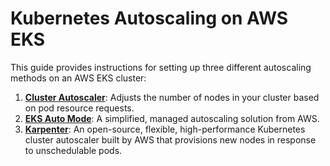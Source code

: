# Kubernetes Autoscaling on AWS EKS

This guide provides instructions for setting up three different autoscaling methods on an AWS EKS cluster:

1.  **[Cluster Autoscaler](./cluster-autoscaler/README.md)**: Adjusts the number of nodes in your cluster based on pod resource requests.
2.  **[EKS Auto Mode](./eks-auto-mode/README.md)**: A simplified, managed autoscaling solution from AWS.
3.  **[Karpenter](./karpenter/README.md)**: An open-source, flexible, high-performance Kubernetes cluster autoscaler built by AWS that provisions new nodes in response to unschedulable pods.
